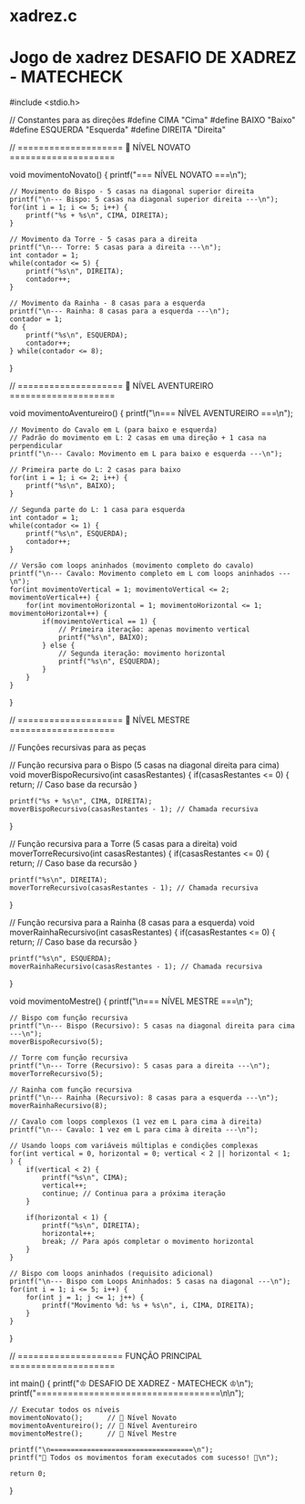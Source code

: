 # xadrez.c
Jogo de xadrez
DESAFIO DE XADREZ - MATECHECK
=============================
#include <stdio.h>

// Constantes para as direções
#define CIMA "Cima"
#define BAIXO "Baixo"
#define ESQUERDA "Esquerda"
#define DIREITA "Direita"

// ==================== 🏅 NÍVEL NOVATO ====================

void movimentoNovato() {
    printf("=== NÍVEL NOVATO ===\n");
    
    // Movimento do Bispo - 5 casas na diagonal superior direita
    printf("\n--- Bispo: 5 casas na diagonal superior direita ---\n");
    for(int i = 1; i <= 5; i++) {
        printf("%s + %s\n", CIMA, DIREITA);
    }
    
    // Movimento da Torre - 5 casas para a direita
    printf("\n--- Torre: 5 casas para a direita ---\n");
    int contador = 1;
    while(contador <= 5) {
        printf("%s\n", DIREITA);
        contador++;
    }
    
    // Movimento da Rainha - 8 casas para a esquerda
    printf("\n--- Rainha: 8 casas para a esquerda ---\n");
    contador = 1;
    do {
        printf("%s\n", ESQUERDA);
        contador++;
    } while(contador <= 8);
}

// ==================== 🏅 NÍVEL AVENTUREIRO ====================

void movimentoAventureiro() {
    printf("\n=== NÍVEL AVENTUREIRO ===\n");
    
    // Movimento do Cavalo em L (para baixo e esquerda)
    // Padrão do movimento em L: 2 casas em uma direção + 1 casa na perpendicular
    printf("\n--- Cavalo: Movimento em L para baixo e esquerda ---\n");
    
    // Primeira parte do L: 2 casas para baixo
    for(int i = 1; i <= 2; i++) {
        printf("%s\n", BAIXO);
    }
    
    // Segunda parte do L: 1 casa para esquerda
    int contador = 1;
    while(contador <= 1) {
        printf("%s\n", ESQUERDA);
        contador++;
    }
    
    // Versão com loops aninhados (movimento completo do cavalo)
    printf("\n--- Cavalo: Movimento completo em L com loops aninhados ---\n");
    for(int movimentoVertical = 1; movimentoVertical <= 2; movimentoVertical++) {
        for(int movimentoHorizontal = 1; movimentoHorizontal <= 1; movimentoHorizontal++) {
            if(movimentoVertical == 1) {
                // Primeira iteração: apenas movimento vertical
                printf("%s\n", BAIXO);
            } else {
                // Segunda iteração: movimento horizontal
                printf("%s\n", ESQUERDA);
            }
        }
    }
}

// ==================== 🥇 NÍVEL MESTRE ====================

// Funções recursivas para as peças

// Função recursiva para o Bispo (5 casas na diagonal direita para cima)
void moverBispoRecursivo(int casasRestantes) {
    if(casasRestantes <= 0) {
        return; // Caso base da recursão
    }
    
    printf("%s + %s\n", CIMA, DIREITA);
    moverBispoRecursivo(casasRestantes - 1); // Chamada recursiva
}

// Função recursiva para a Torre (5 casas para a direita)
void moverTorreRecursivo(int casasRestantes) {
    if(casasRestantes <= 0) {
        return; // Caso base da recursão
    }
    
    printf("%s\n", DIREITA);
    moverTorreRecursivo(casasRestantes - 1); // Chamada recursiva
}

// Função recursiva para a Rainha (8 casas para a esquerda)
void moverRainhaRecursivo(int casasRestantes) {
    if(casasRestantes <= 0) {
        return; // Caso base da recursão
    }
    
    printf("%s\n", ESQUERDA);
    moverRainhaRecursivo(casasRestantes - 1); // Chamada recursiva
}

void movimentoMestre() {
    printf("\n=== NÍVEL MESTRE ===\n");
    
    // Bispo com função recursiva
    printf("\n--- Bispo (Recursivo): 5 casas na diagonal direita para cima ---\n");
    moverBispoRecursivo(5);
    
    // Torre com função recursiva
    printf("\n--- Torre (Recursivo): 5 casas para a direita ---\n");
    moverTorreRecursivo(5);
    
    // Rainha com função recursiva
    printf("\n--- Rainha (Recursivo): 8 casas para a esquerda ---\n");
    moverRainhaRecursivo(8);
    
    // Cavalo com loops complexos (1 vez em L para cima à direita)
    printf("\n--- Cavalo: 1 vez em L para cima à direita ---\n");
    
    // Usando loops com variáveis múltiplas e condições complexas
    for(int vertical = 0, horizontal = 0; vertical < 2 || horizontal < 1; ) {
        if(vertical < 2) {
            printf("%s\n", CIMA);
            vertical++;
            continue; // Continua para a próxima iteração
        }
        
        if(horizontal < 1) {
            printf("%s\n", DIREITA);
            horizontal++;
            break; // Para após completar o movimento horizontal
        }
    }
    
    // Bispo com loops aninhados (requisito adicional)
    printf("\n--- Bispo com Loops Aninhados: 5 casas na diagonal ---\n");
    for(int i = 1; i <= 5; i++) {
        for(int j = 1; j <= 1; j++) {
            printf("Movimento %d: %s + %s\n", i, CIMA, DIREITA);
        }
    }
}

// ==================== FUNÇÃO PRINCIPAL ====================

int main() {
    printf("♔ DESAFIO DE XADREZ - MATECHECK ♔\n");
    printf("===================================\n\n");
    
    // Executar todos os níveis
    movimentoNovato();      // 🏅 Nível Novato
    movimentoAventureiro(); // 🏅 Nível Aventureiro  
    movimentoMestre();      // 🥇 Nível Mestre
    
    printf("\n===================================\n");
    printf("🎉 Todos os movimentos foram executados com sucesso! 🎉\n");
    
    return 0;
}   
